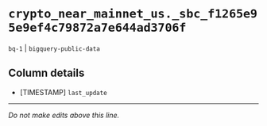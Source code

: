 # `crypto_near_mainnet_us._sbc_f1265e95e9ef4c79872a7e644ad3706f`
`bq-1` | `bigquery-public-data`

## Column details
* [TIMESTAMP] `last_update`

-------------------------------------------------------------------------------
*Do not make edits above this line.*
